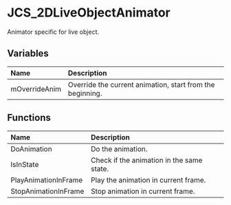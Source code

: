 # JCS_2DLiveObjectAnimator

Animator specific for live object.

## Variables

| Name          | Description                                               |
|:--------------|:----------------------------------------------------------|
| mOverrideAnim | Override the current animation, start from the beginning. |

## Functions

| Name                 | Description                               |
|:---------------------|:------------------------------------------|
| DoAnimation          | Do the animation.                         |
| IsInState            | Check if the animation in the same state. |
| PlayAnimationInFrame | Play the animation in current frame.      |
| StopAnimationInFrame | Stop animation in current frame.          |
